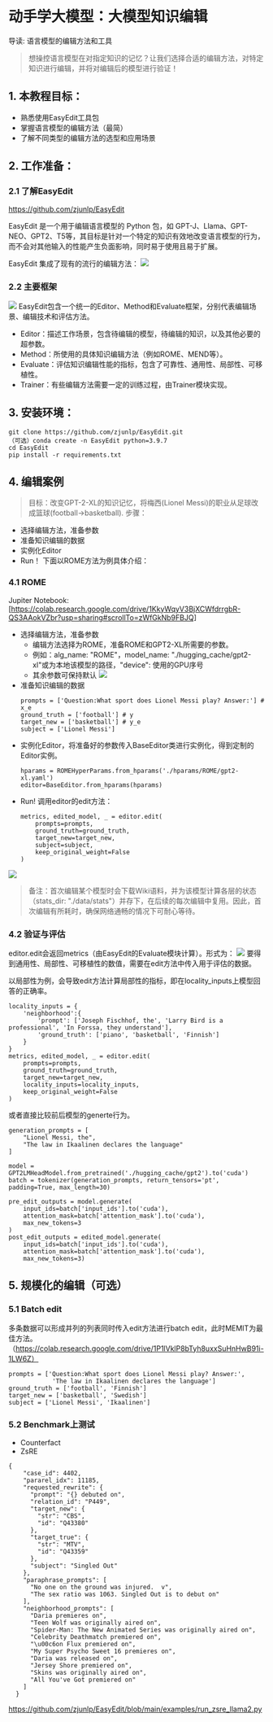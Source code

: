 # 动手学大模型：大模型知识编辑
导读: 语言模型的编辑方法和工具
> 想操控语言模型在对指定知识的记忆？让我们选择合适的编辑方法，对特定知识进行编辑，并将对编辑后的模型进行验证！

## 1. 本教程目标：

- 熟悉使用EasyEdit工具包
- 掌握语言模型的编辑方法（最简）
- 了解不同类型的编辑方法的选型和应用场景

## 2. 工作准备：
### 2.1 了解EasyEdit

https://github.com/zjunlp/EasyEdit

EasyEdit 是一个用于编辑语言模型的 Python 包，如 GPT-J、Llama、GPT-NEO、GPT2、T5等，其目标是针对一个特定的知识有效地改变语言模型的行为，而不会对其他输入的性能产生负面影响，同时易于使用且易于扩展。

EasyEdit 集成了现有的流行的编辑方法：
![](./assets/1.png)

### 2.2 主要框架

![](./assets/2.png)
EasyEdit包含一个统一的Editor、Method和Evaluate框架，分别代表编辑场景、编辑技术和评估方法。
- Editor：描述工作场景，包含待编辑的模型，待编辑的知识，以及其他必要的超参数。
- Method：所使用的具体知识编辑方法（例如ROME、MEND等）。
- Evaluate：评估知识编辑性能的指标，包含了可靠性、通用性、局部性、可移植性。
- Trainer：有些编辑方法需要一定的训练过程，由Trainer模块实现。
## 3. 安装环境：
```
git clone https://github.com/zjunlp/EasyEdit.git
（可选）conda create -n EasyEdit python=3.9.7
cd EasyEdit
pip install -r requirements.txt
```
## 4. 编辑案例
> 目标：改变GPT-2-XL的知识记忆，将梅西(Lionel Messi)的职业从足球改成篮球(football->basketball). 
步骤：
- 选择编辑方法，准备参数
- 准备知识编辑的数据
- 实例化Editor
- Run！
下面以ROME方法为例具体介绍：
### 4.1 ROME
Jupiter Notebook: [https://colab.research.google.com/drive/1KkyWqyV3BjXCWfdrrgbR-QS3AAokVZbr?usp=sharing#scrollTo=zWfGkNb9FBJQ] 
- 选择编辑方法，准备参数
  - 编辑方法选择为ROME，准备ROME和GPT2-XL所需要的参数。
  - 例如：alg_name: "ROME"，model_name: "./hugging_cache/gpt2-xl"或为本地该模型的路径，"device": 使用的GPU序号
  - 其余参数可保持默认
![](./assets/3.png)
- 准备知识编辑的数据
    ```
    prompts = ['Question:What sport does Lionel Messi play? Answer:'] # x_e
    ground_truth = ['football'] # y
    target_new = ['basketball'] # y_e
    subject = ['Lionel Messi'] 
    ```
- 实例化Editor，将准备好的参数传入BaseEditor类进行实例化，得到定制的Editor实例。
    ```
    hparams = ROMEHyperParams.from_hparams('./hparams/ROME/gpt2-xl.yaml')
    editor=BaseEditor.from_hparams(hparams)
    ```
- Run! 调用editor的edit方法：
    ```
    metrics, edited_model, _ = editor.edit(
        prompts=prompts,
        ground_truth=ground_truth,
        target_new=target_new,
        subject=subject,
        keep_original_weight=False
    )
    ```
![](./assets/4.png)
> 备注：首次编辑某个模型时会下载Wiki语料，并为该模型计算各层的状态（stats_dir: "./data/stats"）并存下，在后续的每次编辑中复用。因此，首次编辑有所耗时，确保网络通畅的情况下可耐心等待。
### 4.2 验证与评估
editor.edit会返回metrics（由EasyEdit的Evaluate模块计算）。形式为：
![](./assets/5.png)
要得到通用性、局部性、可移植性的数值，需要在edit方法中传入用于评估的数据。

以局部性为例，会导致edit方法计算局部性的指标，即在locality_inputs上模型回答的正确率。
```
locality_inputs = {
    'neighborhood':{
        'prompt': ['Joseph Fischhof, the', 'Larry Bird is a professional', 'In Forssa, they understand'],
        'ground_truth': ['piano', 'basketball', 'Finnish']
    }
}
metrics, edited_model, _ = editor.edit(
    prompts=prompts,
    ground_truth=ground_truth,
    target_new=target_new,
    locality_inputs=locality_inputs,
    keep_original_weight=False
)
```
或者直接比较前后模型的generte行为。
```
generation_prompts = [
    "Lionel Messi, the",
    "The law in Ikaalinen declares the language"
]

model = GPT2LMHeadModel.from_pretrained('./hugging_cache/gpt2').to('cuda')
batch = tokenizer(generation_prompts, return_tensors='pt', padding=True, max_length=30)

pre_edit_outputs = model.generate(
    input_ids=batch['input_ids'].to('cuda'),
    attention_mask=batch['attention_mask'].to('cuda'),
    max_new_tokens=3
)
post_edit_outputs = edited_model.generate(
    input_ids=batch['input_ids'].to('cuda'),
    attention_mask=batch['attention_mask'].to('cuda'),
    max_new_tokens=3)
```
## 5. 规模化的编辑（可选）
### 5.1 Batch edit
多条数据可以形成并列的列表同时传入edit方法进行batch edit，此时MEMIT为最佳方法。（https://colab.research.google.com/drive/1P1lVklP8bTyh8uxxSuHnHwB91i-1LW6Z）
```
prompts = ['Question:What sport does Lionel Messi play? Answer:',
            'The law in Ikaalinen declares the language']
ground_truth = ['football', 'Finnish']
target_new = ['basketball', 'Swedish']
subject = ['Lionel Messi', 'Ikaalinen']
```
### 5.2 Benchmark上测试
- Counterfact
- ZsRE
```
{
    "case_id": 4402,
    "pararel_idx": 11185,
    "requested_rewrite": {
      "prompt": "{} debuted on",
      "relation_id": "P449",
      "target_new": {
        "str": "CBS",
        "id": "Q43380"
      },
      "target_true": {
        "str": "MTV",
        "id": "Q43359"
      },
      "subject": "Singled Out"
    },
    "paraphrase_prompts": [
      "No one on the ground was injured.  v",
      "The sex ratio was 1063. Singled Out is to debut on"
    ],
    "neighborhood_prompts": [
      "Daria premieres on",
      "Teen Wolf was originally aired on",
      "Spider-Man: The New Animated Series was originally aired on",
      "Celebrity Deathmatch premiered on",
      "\u00c6on Flux premiered on",
      "My Super Psycho Sweet 16 premieres on",
      "Daria was released on",
      "Jersey Shore premiered on",
      "Skins was originally aired on",
      "All You've Got premiered on"
    ]
  }
  ```
https://github.com/zjunlp/EasyEdit/blob/main/examples/run_zsre_llama2.py 
